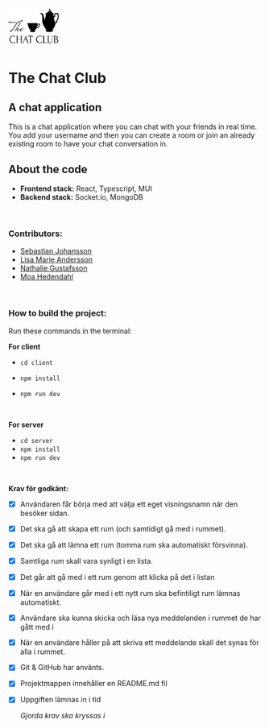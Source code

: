 # <img src="./client/src/assets/logosvart.png" width="100rem"/>

# The Chat Club

## A chat application

This is a chat application where you can chat with your friends in real time. You add your username and then you can create a room or join an already existing room to have your chat conversation in.

## About the code

- **Frontend stack:** React, Typescript, MUI
- **Backend stack:** Socket.io, MongoDB

<br>

### Contributors:

- [Sebastian Johansson](https://github.com/Sebastianjohansson123)
- [Lisa Marie Andersson](https://github.com/lisamarieandersson)
- [Nathalie Gustafsson](https://github.com/nathaliegustafsson)
- [Moa Hedendahl](https://github.com/moamoa07)

<br>

### How to build the project:

Run these commands in the terminal:

**For client**

- `cd client`
- `npm install`
- `npm run dev`

  <br>

**For server**

- `cd server`
- `npm install`
- `npm run dev`

<br>

**Krav för godkänt:**

- [x] Användaren får börja med att välja ett eget visningsnamn när den besöker sidan.
- [x] Det ska gå att skapa ett rum (och samtidigt gå med i rummet).
- [x] Det ska gå att lämna ett rum (tomma rum ska automatiskt försvinna).
- [x] Samtliga rum skall vara synligt i en lista.
- [x] Det går att gå med i ett rum genom att klicka på det i listan
- [x] När en användare går med i ett nytt rum ska befintiligt rum lämnas automatiskt.
- [x] Användare ska kunna skicka och läsa nya meddelanden i rummet de har gått med i
- [x] När en användare håller på att skriva ett meddelande skall det synas för alla i rummet.
- [x] Git & GitHub har använts.
- [x] Projektmappen innehåller en README.md fil
- [x] Uppgiften lämnas in i tid

  _Gjorda krav ska kryssas i_
